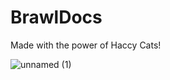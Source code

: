 # BrawlDocs
Made with the power of Haccy Cats!

![unnamed (1)](https://user-images.githubusercontent.com/60621266/166125107-d664c1ca-462a-455e-bffb-d9830bba1ac5.png)

